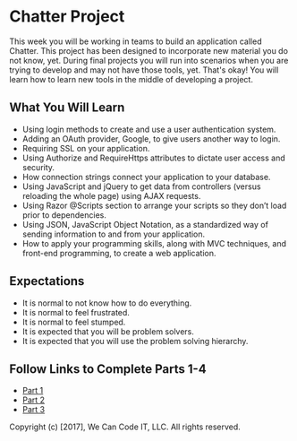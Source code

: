 # Chatter Project
This week you will be working in teams to build an application called Chatter. This project has been designed to incorporate new material you do not know, yet. During final projects you will run into scenarios when you are trying to develop and may not have those tools, yet. That's okay! You will learn how to learn new tools in the middle of developing a project.

## What You Will Learn
- Using login methods to create and use a user authentication system.
- Adding an OAuth provider, Google, to give users another way to login.
- Requiring SSL on your application.
- Using  Authorize and RequireHttps attributes to dictate user access and security.
- How connection strings connect your application to your database.
- Using JavaScript and jQuery to get data from controllers (versus reloading the whole page) using AJAX requests.
- Using Razor @Scripts section to arrange your scripts so they don’t load prior to dependencies.
- Using JSON, JavaScript Object Notation, as a standardized way of sending information to and from your application.
- How to apply your programming skills, along with MVC techniques, and front-end programming, to create a web application.

## Expectations
- It is normal to not know how to do everything.
- It is normal to feel frustrated.
- It is normal to feel stumped.
- It is expected that you will be problem solvers.
- It is expected that you will use the problem solving hierarchy.

## Follow Links to Complete Parts 1-4
- [Part 1](https://docs.google.com/presentation/d/14fXCJPRMBsMrdjZTQ5nD3ubpPUpYi_rhEIBB6d_zX_s/edit?usp=sharing)
- [Part 2](https://docs.google.com/presentation/d/1mH-MTVBHz86G315-6tXB8g8G4W71RfRlJXoEA-qz0Tw/edit?usp=sharing)
- [Part 3](https://docs.google.com/presentation/d/1ukhMTic0Fs0pdlzFtKX2uR8U4r_L3WkCYnknBuvijdk/edit?usp=sharing)

Copyright (c) [2017], We Can Code IT, LLC. All rights reserved.
